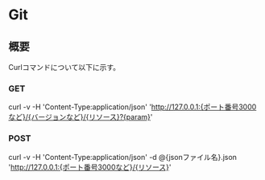 # Git

## 概要
Curlコマンドについて以下に示す。

### GET
curl -v -H 'Content-Type:application/json' 'http://127.0.0.1:{ポート番号3000など}/{バージョンなど}/{リソース}?{param}'

### POST
curl -v -H 'Content-Type:application/json' -d @{jsonファイル名}.json 'http://127.0.0.1:{ポート番号3000など}/{リソース}'
